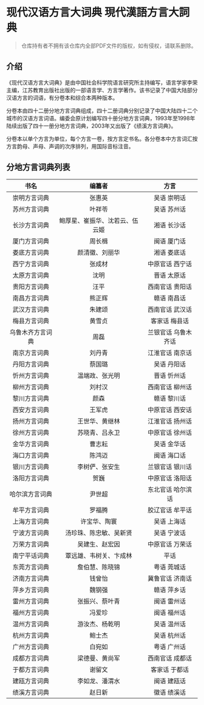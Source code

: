 # 现代汉语方言大词典 現代漢語方言大詞典

> 仓库持有者不拥有该仓库内全部PDF文件的版权，如有侵权，请联系删除。

## 介绍

《现代汉语方言大词典》是由中国社会科学院语言研究所主持编写，语言学家李荣主编，江苏教育出版社出版的一部语言学、方言学著作。该书记录了中国大陆部分汉语方言的词语，有分卷本和综合本两种版本。

分卷本由四十二册分地方言词典组成，四十二册词典分别记录了中国大陆四十二个城市的汉语方言词语。编委会原计划编写四十册分地方言词典，1993年至1998年陆续出版了四十一册分地方言词典，2003年又出版了《绩溪方言词典》。

分卷本以单个方言为单位，每个方言一卷，按方言定书名。各分卷本中方言词汇按方言韵母、声母、声调的次序排列，用国际音标注音。

## 分地方言词典列表

| 书名 | 编纂者 | 方言 |
| :----: | :----: | :----: |
| 崇明方言词典 | 张惠英 | 吴语 崇明话 |
| 苏州方言词典 | 叶祥苓 | 吴语 苏州话 |
| 长沙方言词典 | 鲍厚星、崔振华、沈若云、伍云姬 | 湘语 长沙话 |
| 厦门方言词典 | 周长楫 | 闽语 厦门话 |
| 娄底方言词典 | 颜清徽、刘丽华 | 湘语 娄底话 |
| 西宁方言词典 | 张成材 | 中原官话 西宁话 |
| 太原方言词典 | 沈明 | 晋语 太原话 |
| 贵阳方言词典 | 汪平 | 西南官话 贵阳话 |
| 南昌方言词典 | 熊正辉 | 赣语 南昌话 |
| 武汉方言词典 | 朱建颂 | 西南官话 武汉话 |
| 梅县方言词典 | 黄雪贞 | 客家话 梅县话 |
| 乌鲁木齐方言词典 | 周磊 | 兰银官话 乌鲁木齐话 |
| 南京方言词典 | 刘丹青 | 江淮官话 南京话 |
| 丹阳方言词典 | 蔡国璐 | 吴语 丹阳话 |
| 忻州方言词典 | 温端政、张光明 | 晋语 忻州话 |
| 柳州方言词典 | 刘村汉 | 西南官话 柳州话 |
| 黎川方言词典 | 颜森 | 赣语 黎川话 |
| 西安方言词典 | 王军虎 | 中原官话 西安话 |
| 扬州方言词典 | 王世华、黄继林 | 江淮官话 扬州话 |
| 徐州方言词典 | 苏晓青、吕永卫 | 中原官话 徐州话 |
| 金华方言词典 | 曹志耘 | 吴语 金华话 |
| 海口方言词典 | 陈鸿迈 | 闽语 海口话 |
| 银川方言词典 | 李树俨、张安生 | 兰银官话 银川话 |
| 洛阳方言词典 | 贺巍 | 中原官话 洛阳话 |
| 哈尔滨方言词典 | 尹世超 | 东北官话 哈尔滨话 |
| 牟平方言词典 | 罗福腾 | 胶辽官话 牟平话 |
| 上海方言词典 | 许宝华、陶寰 | 吴语 上海话 |
| 宁波方言词典 | 汤珍珠、陈忠敏、吴新贤 | 吴语 宁波话 |
| 万荣方言词典 | 吴建生、赵宏因 | 中原官话 万荣话 |
| 南宁平话词典 | 覃远雄、韦树关、卞成林 | 平话 |
| 东莞方言词典 | 詹伯慧、陈晓锦 | 粤语 莞城话 |
| 济南方言词典 | 钱曾怡 | 冀鲁官话 济南话 |
| 萍乡方言词典 | 魏钢强 | 赣语 萍乡话 |
| 雷州方言词典 | 张振兴、蔡叶青 | 闽语 雷州话 |
| 福州方言词典 | 冯爱珍 | 闽语 福州话 |
| 温州方言词典 | 游汝杰、杨乾明 | 吴语 温州话 |
| 杭州方言词典 | 鲍士杰 | 吴语 杭州话 |
| 广州方言词典 | 白宛如 | 粤语 广州话 |
| 成都方言词典 | 梁德曼、黄尚军 | 西南官话 成都话 |
| 于都方言词典 | 谢留文 | 客家话 于都话 |
| 建瓯方言词典 | 李如龙、潘渭水 | 闽语 建瓯话 |
| 绩溪方言词典 | 赵日新 | 徽语 绩溪话 |

